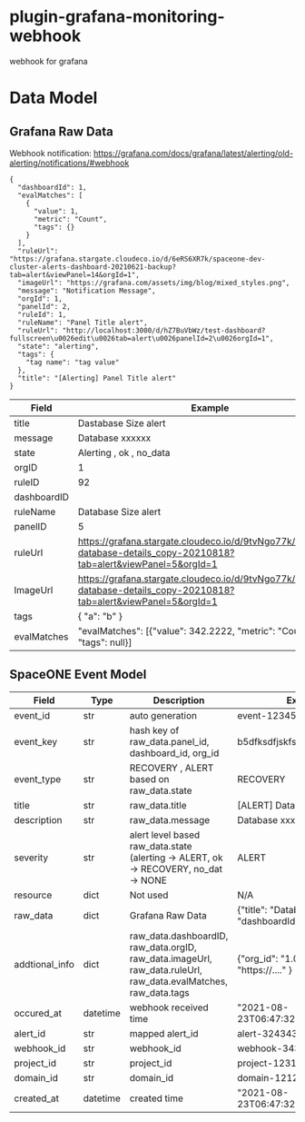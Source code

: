 # plugin-grafana-monitoring-webhook
webhook for grafana

# Data Model

## Grafana Raw Data

Webhook notification: https://grafana.com/docs/grafana/latest/alerting/old-alerting/notifications/#webhook

~~~
{
  "dashboardId": 1,
  "evalMatches": [
    {
      "value": 1,
      "metric": "Count",
      "tags": {}
    }
  ],
  "ruleUrl": "https://grafana.stargate.cloudeco.io/d/6eRS6XR7k/spaceone-dev-cluster-alerts-dashboard-20210621-backup?tab=alert&viewPanel=14&orgId=1",
  "imageUrl": "https://grafana.com/assets/img/blog/mixed_styles.png",
  "message": "Notification Message",
  "orgId": 1,
  "panelId": 2,
  "ruleId": 1,
  "ruleName": "Panel Title alert",
  "ruleUrl": "http://localhost:3000/d/hZ7BuVbWz/test-dashboard?fullscreen\u0026edit\u0026tab=alert\u0026panelId=2\u0026orgId=1",
  "state": "alerting",
  "tags": {
    "tag name": "tag value"
  },
  "title": "[Alerting] Panel Title alert"
}
~~~

| Field 	| Example |
| ---   	| ---     |
| title		| Dastabase Size alert |
| message       | Database xxxxxx      |
| state  	| Alerting , ok , no_data |
| orgID		| 1			|
| ruleID	| 92			|
| dashboardID	|			|
| ruleName	| Database Size alert	|
| panelID	| 5			|
| ruleUrl	| https://grafana.stargate.cloudeco.io/d/9tvNgo77k/mongodb-database-details_copy-20210818?tab=alert&viewPanel=5&orgId=1 |
| ImageUrl	| https://grafana.stargate.cloudeco.io/d/9tvNgo77k/mongodb-database-details_copy-20210818?tab=alert&viewPanel=5&orgId=1 |
| tags		| { "a": "b" } 		|
| evalMatches	| "evalMatches": [{"value": 342.2222, "metric": "Count", "tags": null}] |


## SpaceONE Event Model

| Field		| Type | Description	| Example	|
| ---      | ---     | ---           | ---           |
| event_id | str  | auto generation | event-1234556  |
| event_key | str | hash key of raw_data.panel_id, dashboard_id, org_id | b5dfksdfjskfsdfklsf3423432dff |
| event_type |  str  | RECOVERY , ALERT based on raw_data.state | RECOVERY	|
| title | str	| raw_data.title	| [ALERT] Database Size alert	|
| description | str | raw_data.message	| Database xxxxxx		|
| severity | str  | alert level based raw_data.state (alerting  -> ALERT, ok -> RECOVERY, no_dat -> NONE | ALERT	|
| resource | dict | Not used		| N/A	|
| raw_data | dict | Grafana Raw Data | {"title": "Database Size Alert", "dashboardId": 1, ... } |
| addtional_info | dict | raw_data.dashboardID, raw_data.orgID, raw_data.imageUrl, raw_data.ruleUrl, raw_data.evalMatches, raw_data.tags 	| {"org_id": "1.0", "rule_url" "https://...." } |
| occured_at | datetime | webhook received time | "2021-08-23T06:47:32.753Z" |
| alert_id | str | mapped alert_id	| alert-3243434343 |
| webhook_id | str  | webhook_id	| webhook-34324234234234 |
| project_id | str	| project_id	| project-12312323232    |
| domain_id | str	| domain_id	| domain-12121212121	|
| created_at | datetime | created time | "2021-08-23T06:47:32.753Z"	|

